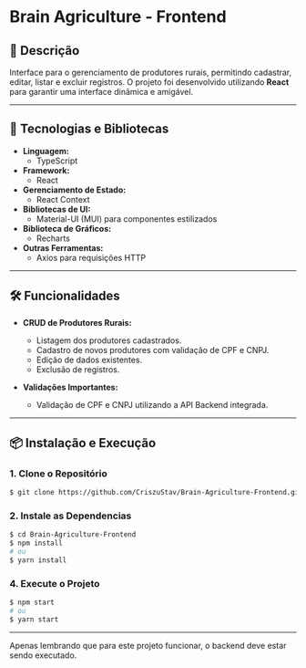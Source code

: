 # Brain Agriculture - Frontend

## 📖 Descrição

Interface para o gerenciamento de produtores rurais, permitindo cadastrar, editar, listar e excluir registros. O projeto foi desenvolvido utilizando **React** para garantir uma interface dinâmica e amigável.

---

## 🚀 Tecnologias e Bibliotecas

- **Linguagem:**
  - TypeScript
- **Framework:**
  - React
- **Gerenciamento de Estado:**
  - React Context
- **Bibliotecas de UI:**
  - Material-UI (MUI) para componentes estilizados
- **Biblioteca de Gráficos:**
  - Recharts
- **Outras Ferramentas:**
  - Axios para requisições HTTP

---

## 🛠️ Funcionalidades

- **CRUD de Produtores Rurais:**
  - Listagem dos produtores cadastrados.
  - Cadastro de novos produtores com validação de CPF e CNPJ.
  - Edição de dados existentes.
  - Exclusão de registros.

- **Validações Importantes:**
  - Validação de CPF e CNPJ utilizando a API Backend integrada.

---

## 📦 Instalação e Execução

### 1. Clone o Repositório

```sh
$ git clone https://github.com/CriszuStav/Brain-Agriculture-Frontend.git
```

### 2. Instale as Dependencias

```sh
$ cd Brain-Agriculture-Frontend
$ npm install
# ou
$ yarn install
```

### 4. Execute o Projeto

```sh
$ npm start
# ou
$ yarn start
```

---
Apenas lembrando que para este projeto funcionar, o backend deve estar sendo executado.
